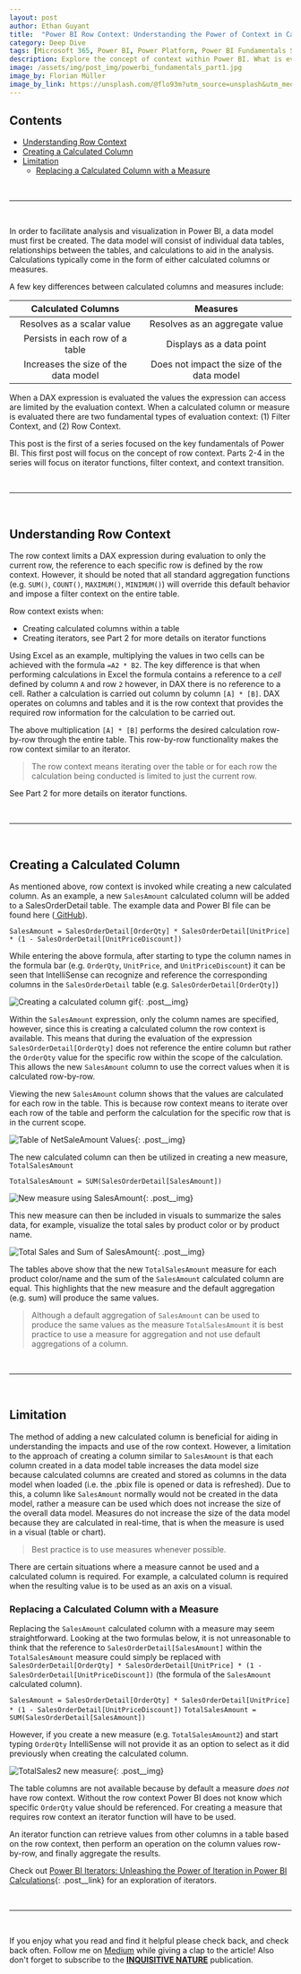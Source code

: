 ```yaml
---
layout: post
author: Ethan Guyant
title:  "Power BI Row Context: Understanding the Power of Context in Calculations"
category: Deep Dive
tags: [Microsoft 365, Power BI, Power Platform, Power BI Fundamentals Series]
description: Explore the concept of context within Power BI. What is evaluation context, row context, and filter context. This part one of a series will dive into Power BI's row context to better understand how and when it is invoked, and the implications of it.
image: /assets/img/post_img/powerbi_fundamentals_part1.jpg
image_by: Florian Müller
image_by_link: https://unsplash.com/@flo93m?utm_source=unsplash&utm_medium=referral&utm_content=creditCopyText
---
```

## Contents
* [Understanding Row Context](#understanding-row-context)
* [Creating a Calculated Column](#creating-a-calculated-column)
* [Limitation](#limitation)
  * [Replacing a Calculated Column with a Measure](#replacing-a-calculated-column-with-a-measure)

<br>

---

<br>

In order to facilitate analysis and visualization in Power BI, a data model must first be created. The data model will consist of individual data tables, relationships between the tables, and calculations to aid in the analysis. Calculations typically come in the form of either calculated columns or measures.

A few key differences between calculated columns and measures include:

| Calculated Columns | Measures | 
| :----------------: | :------: |
| Resolves as a scalar value | Resolves as an aggregate value |
| Persists in each row of a table | Displays as a data point |
| Increases the size of the data model | Does not impact the size of the data model |

When a DAX expression is evaluated the values the expression can access are limited by the evaluation context. When a calculated column or measure is evaluated there are two fundamental types of evaluation context: (1) Filter Context, and (2) Row Context. 

This post is the first of a series focused on the key fundamentals of Power BI. This first post will focus on the concept of row context. Parts 2-4 in the series will focus on iterator functions, filter context, and context transition.

<br>

---

<br>

## Understanding Row Context
The row context limits a DAX expression during evaluation to only the current row, the reference to each specific row is defined by the row context. However, it should be noted that all standard aggregation functions (e.g. `SUM()`, `COUNT()`, `MAXIMUM()`, `MINIMUM()`) will override this default behavior and impose a filter context on the entire table.

Row context exists when:
* Creating calculated columns within a table
* Creating iterators, see Part 2 for more details on iterator functions

Using Excel as an example, multiplying the values in two cells can be achieved with the formula `=A2 * B2`. The key difference is that when performing calculations in Excel the formula contains a reference to a *cell* defined by column `A` and row `2` however, in DAX there is no reference to a cell. Rather a calculation is carried out column by column `[A] * [B]`. DAX operates on columns and tables and it is the row context that provides the required row information for the calculation to be carried out.

The above multiplication `[A] * [B]` performs the desired calculation row-by-row through the entire table. This row-by-row functionality makes the row context similar to an iterator. 

>The row context means iterating over the table or for each row the calculation being conducted is limited to just the current row.

See Part 2 for more details on iterator functions.

<br>

---

<br>

## Creating a Calculated Column
As mentioned above, row context is invoked while creating a new calculated column. As an example, a new `SalesAmount` calculated column will be added to a SalesOrderDetail table. The example data and Power BI file can be found here (<a class="social-list__link" href="https://github.com/EMGuyant/power-bi-key-fundamentals"><i class="fab fa-github"></i> GitHub</a>).

`SalesAmount = SalesOrderDetail[OrderQty] * SalesOrderDetail[UnitPrice] * (1 - SalesOrderDetail[UnitPriceDiscount])`

While entering the above formula, after starting to type the column names in the formula bar (e.g. `OrderQty`, `UnitPrice`, and `UnitPriceDiscount`) it can be seen that IntelliSense can recognize and reference the corresponding columns in the `SalesOrderDetail` table (e.g. `SalesOrderDetail[OrderQty]`) 

![Creating a calculated column gif](/assets/img/2022-09-30-power-bi-row-context/row_context_001.gif){: .post__img}

Within the `SalesAmount` expression, only the column names are specified, however, since this is creating a calculated column the row context is available. This means that during the evaluation of the expression `SalesOrderDetail[OrderQty]` does not reference the entire column but rather the `OrderQty` value for the specific row within the scope of the calculation. This allows the new `SalesAmount` column to use the correct values when it is calculated row-by-row. 

Viewing the new `SalesAmount` column shows that the values are calculated for each row in the table. This is because row context means to iterate over each row of the table and perform the calculation for the specific row that is in the current scope.

![Table of NetSaleAmount Values](/assets/img/2022-09-30-power-bi-row-context/calculated_column_salescolumn.png){: .post__img}

The new calculated column can then be utilized in creating a new measure, `TotalSalesAmount`

`TotalSalesAmount = SUM(SalesOrderDetail[SalesAmount])`

![New measure using SalesAmount](/assets/img/2022-09-30-power-bi-row-context/total_measures.gif){: .post__img}

This new measure can then be included in visuals to summarize the sales data, for example, visualize the total sales by product color or by product name.

![Total Sales and Sum of SalesAmount](/assets/img/2022-09-30-power-bi-row-context/total_sales_measure.png){: .post__img}

The tables above show that the new `TotalSalesAmount` measure for each product color/name and the sum of the `SalesAmount` calculated column are equal. This highlights that the new measure and the default aggregation (e.g. sum) will produce the same values.

>Although a default aggregation of `SalesAmount` can be used to produce the same values as the measure `TotalSalesAmount` it is best practice to use a measure for aggregation and not use default aggregations of a column.

<br>

---

<br>

## Limitation
The method of adding a new calculated column is beneficial for aiding in understanding the impacts and use of the row context. However, a limitation to the approach of creating a column similar to `SalesAmount` is that each column created in a data model table increases the data model size because calculated columns are created and stored as columns in the data model when loaded (i.e. the .pbix file is opened or data is refreshed). Due to this, a column like `SalesAmount` normally would not be created in the data model, rather a measure can be used which does not increase the size of the overall data model. Measures do not increase the size of the data model because they are calculated in real-time, that is when the measure is used in a visual (table or chart).

>Best practice is to use measures whenever possible.

There are certain situations where a measure cannot be used and a calculated column is required. For example, a calculated column is required when the resulting value is to be used as an axis on a visual.

### Replacing a Calculated Column with a Measure
Replacing the `SalesAmount` calculated column with a measure may seem straightforward. Looking at the two formulas below, it is not unreasonable to think that the reference to `SalesOrderDetail[SalesAmount]` within the `TotalSalesAmount` measure could simply be replaced with `SalesOrderDetail[OrderQty] * SalesOrderDetail[UnitPrice] * (1 - SalesOrderDetail[UnitPriceDiscount])` (the formula of the `SalesAmount` calculated column).

`SalesAmount = SalesOrderDetail[OrderQty] * SalesOrderDetail[UnitPrice] * (1 - SalesOrderDetail[UnitPriceDiscount])`
`TotalSalesAmount = SUM(SalesOrderDetail[SalesAmount])`

However, if you create a new measure (e.g. `TotalSalesAmount2`) and start typing `OrderQty` IntelliSense will not provide it as an option to select as it did previously when creating the calculated column.

![TotalSales2 new measure](/assets/img/2022-09-30-power-bi-row-context/measure_totalsales2.gif){: .post__img}

The table columns are not available because by default a measure *does not* have row context. Without the row context Power BI does not know which specific `OrderQty` value should be referenced. For creating a measure that requires row context an iterator function will have to be used.

An iterator function can retrieve values from other columns in a table based on the row context, then perform an operation on the column values row-by-row, and finally aggregate the results.

Check out [Power BI Iterators: Unleashing the Power of Iteration in Power BI Calculations](https://ethanguyant.com/blog/2022-10-11-power-bi-iterators/){: .post__link} for an exploration of iterators.

<br>

---

<br>

If you enjoy what you read and find it helpful please check back, and check back often. Follow me on <a class="post__link" href="https://medium.com/@emguyant"><i class="fab fa-medium"></i> Medium</a> while giving a clap to the article! Also don't forget to subscribe to the <a class="post__link" href="https://medium.com/inquisitive-nature"><b>INQUISITIVE NATURE</b></a> publication.